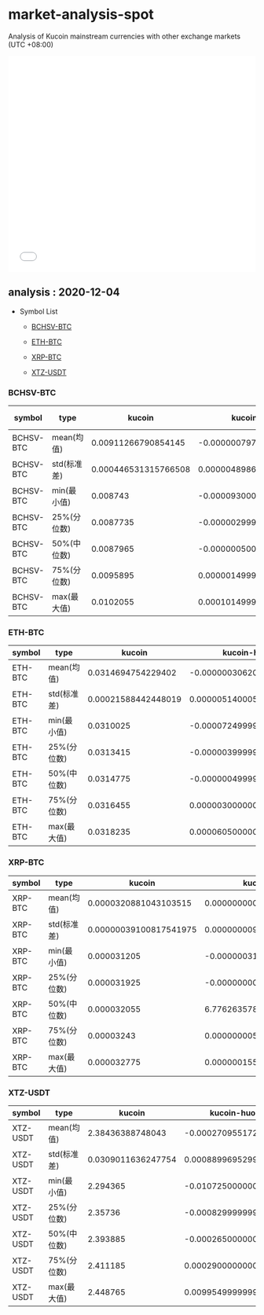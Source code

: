 # market-analysis-spot

Analysis of Kucoin mainstream currencies with other exchange markets (UTC +08:00)

<iframe width="100%" height="440" src="./data.html" frameborder="no" border="0" scrolling="no"></iframe>

## analysis : 2020-12-04
* Symbol List

  * [BCHSV-BTC](#bchsv-btc)

  * [ETH-BTC](#eth-btc)

  * [XRP-BTC](#xrp-btc)

  * [XTZ-USDT](#xtz-usdt)


### BCHSV-BTC

symbol | type | kucoin | kucoin-huobi | kucoin-okex | kucoin-binance
---|---|---|---|--- |---
BCHSV-BTC | mean(均值) | 0.00911266790854145 | -0.000000797011185942298 | -0.00000120345051643042 | 
BCHSV-BTC | std(标准差) | 0.000446531315766508 | 0.00000489868184335279 | 0.0000080983305628658 | 
BCHSV-BTC | min(最小值) | 0.008743 | -0.0000930000000000011 | -0.000137 | 
BCHSV-BTC | 25%(分位数) | 0.0087735 | -0.00000299999999999953 | -0.00000299999999999953 | 
BCHSV-BTC | 50%(中位数) | 0.0087965 | -0.0000005000000000005 | 0 | 
BCHSV-BTC | 75%(分位数) | 0.0095895 | 0.00000149999999999977 | 0.00000299999999999953 | 
BCHSV-BTC | max(最大值) | 0.0102055 | 0.000101499999999999 | 0.0000920000000000001 | 


### ETH-BTC

symbol | type | kucoin | kucoin-huobi | kucoin-okex | kucoin-binance
---|---|---|---|--- |---
ETH-BTC | mean(均值) | 0.0314694754229402 | -0.000000306204066731695 | -0.000000452822006453374 | -0.000000520689657675135
ETH-BTC | std(标准差) | 0.00021588442448019 | 0.00000514000516862771 | 0.00000805115740063139 | 0.00000488392473177592
ETH-BTC | min(最小值) | 0.0310025 | -0.0000724999999999962 | -0.0000750000000000056 | -0.0000549999999999995
ETH-BTC | 25%(分位数) | 0.0313415 | -0.00000399999999999706 | -0.00000599999999999212 | -0.00000400000000000053
ETH-BTC | 50%(中位数) | 0.0314775 | -0.000000499999999993561 | -0.0000005000000000005 | -0.0000005000000000005
ETH-BTC | 75%(分位数) | 0.0316455 | 0.000003000000000003 | 0.000005000000000005 | 0.00000299999999999953
ETH-BTC | max(最大值) | 0.0318235 | 0.000060500000000005 | 0.0000810000000000047 | 0.0000860000000000027


### XRP-BTC

symbol | type | kucoin | kucoin-huobi | kucoin-okex | kucoin-binance
---|---|---|---|--- |---
XRP-BTC | mean(均值) | 0.0000320881043103515 | 0.00000000037309235606976 | 0.00000000111613315165442 | 0.000000000137241441189369
XRP-BTC | std(标准差) | 0.00000039100817541975 | 0.00000000924825227550483 | 0.00000000999264575004248 | 0.00000000949069245982875
XRP-BTC | min(最小值) | 0.000031205 | -0.000000310000000000002 | -0.000000344999999999998 | -0.000000344999999999998
XRP-BTC | 25%(分位数) | 0.000031925 | -0.00000000549999999999851 | -0.00000000499999999999741 | -0.00000000500000000000419
XRP-BTC | 50%(中位数) | 0.000032055 | 6.7762635780344e-21 | 0 | 0
XRP-BTC | 75%(分位数) | 0.00003243 | 0.0000000059999999999996 | 0.00000000500000000000419 | 0.00000000500000000000419
XRP-BTC | max(最大值) | 0.000032775 | 0.000000155000000000001 | 0.000000159999999999998 | 0.000000264999999999998


### XTZ-USDT

symbol | type | kucoin | kucoin-huobi | kucoin-okex | kucoin-binance
---|---|---|---|--- |---
XTZ-USDT | mean(均值) | 2.38436388748043 | -0.000270955172543403 | -0.000294913537867119 | -0.0000986203821554704
XTZ-USDT | std(标准差) | 0.0309011636247754 | 0.000889969529991072 | 0.00112228172447452 | 0.000767546619997081
XTZ-USDT | min(最小值) | 2.294365 | -0.0107250000000003 | -0.00947000000000031 | -0.0100899999999999
XTZ-USDT | 25%(分位数) | 2.35736 | -0.000829999999999664 | -0.00100500000000014 | -0.000560000000000116
XTZ-USDT | 50%(中位数) | 2.393885 | -0.000265000000000182 | -0.000290000000000123 | -0.0000949999999999562
XTZ-USDT | 75%(分位数) | 2.411185 | 0.000290000000000123 | 0.000420000000000087 | 0.000354999999999883
XTZ-USDT | max(最大值) | 2.448765 | 0.00995499999999971 | 0.00960499999999964 | 0.00916999999999968

